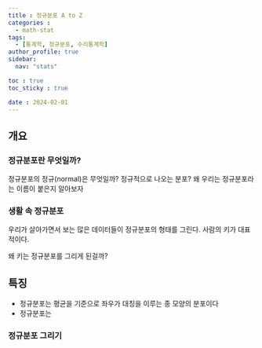 ```yaml
---
title : 정규분포 A to Z
categories : 
  - math-stat
tags:
  - [통계학, 정규분포, 수리통계학]
author_profile: true
sidebar:
  nav: "stats"

toc : true
toc_sticky : true

date : 2024-02-01
---
```

## 개요
### 정규분포란 무엇일까?
정규분포의 정규(normal)은 무엇일까? 정규적으로 나오는 분포?
왜 우리는 정규분포라는 이름이 붙은지 알아보자

### 생활 속 정규분포
우리가 살아가면서 보는 많은 데이터들이 정규분포의 형태를 그린다.
사람의 키가 대표적이다. 

왜 키는 정규분포를 그리게 된걸까?




## 특징
- 정규분포는 평균을 기준으로 좌우가 대칭을 이루는 종 모양의 분포이다
- 정규분포는 
### 정규분포 그리기
